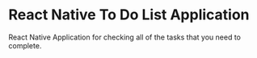 # React Native To Do List Application
React Native Application for checking all of the tasks that you need to complete.
